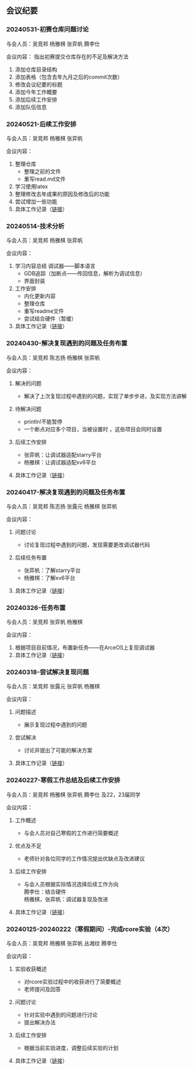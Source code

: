 ## 会议纪要
### 20240531-初赛仓库问题讨论
与会人员：吴竞邦 杨雅棋 张弈帆 腾李仕

会议内容：
指出初赛提交仓库存在的不足及解决方法
1. 添加仓库目录结构
2. 添加表格（包含去年九月之后的commit次数）
3. 修改会议纪要的标题
4. 添加今年工作概要
5. 添加后续工作安排
6. 添加队伍信息

### 20240521-后续工作安排
与会人员：吴竞邦 杨雅棋 张弈帆 

会议内容：
1. 整理仓库
   - 整理之前的文件
   - 重写read.md文件
2. 学习使用latex
3. 整理修改去年成果的原因及修改后的功能
4. 尝试增加一些功能
5. 具体工作记录（[链接](https://github.com/chenzhiy2001/code-debug/blob/master/README.md)）

### 20240514-技术分析

与会人员：吴竞邦 杨雅棋 张弈帆 

会议内容：
1. 学习内容总结
   调试器——脚本语言
   - GDB追踪（加断点——传回信息，解析为调试信息）
   - 界面封装
2. 工作安排
   - 内化更新内容
   - 整理仓库
   - 重写readme文件
   - 尝试结合硬件（暂缓）
3. 具体工作记录（[链接](https://github.com/chenzhiy2001/code-debug/blob/master/README.md)）

### 20240430-解决复现遇到的问题及任务布置
 
与会人员：吴竞邦 陈志扬 杨雅棋 张弈帆 

会议内容：
1. 解决的问题
   - 解决了上次复现过程中遇到的问题，实现了单步步进，及实现方法讲解

2. 待解决问题
   - println!不能暂停
   - 一个断点对应多个项目，当被设置时 ，这些项目会同时设置

3. 后续工作安排
   - 张弈帆：让调试器适配starry平台
   - 杨雅棋：让调试器适配xv6平台
4. 具体工作记录（[链接](https://github.com/chenzhiy2001/code-debug/blob/master/docs/%E5%B7%A5%E4%BD%9C%E8%AE%B0%E5%BD%95/20240431-%E5%85%B7%E4%BD%93%E5%B7%A5%E4%BD%9C.md)）


### 20240417-解决复现遇到的问题及任务布置

与会人员：吴竞邦 陈志扬 张露元 杨雅棋 张弈帆 

会议内容：
1. 问题讨论
   - 讨论复现过程中遇到的问题，发现需要更改调试器代码

2. 后续任务布置
   - 张弈帆：了解starry平台
   - 杨雅棋：了解xv6平台
3. 具体工作记录（[链接](https://github.com/chenzhiy2001/code-debug/blob/master/docs/%E5%B7%A5%E4%BD%9C%E8%AE%B0%E5%BD%95/20240417-%E5%85%B7%E4%BD%93%E5%B7%A5%E4%BD%9C.md)）

### 20240326-任务布置
   
与会人员：吴竞邦 张弈帆 杨雅棋

会议内容：
1. 根据项目目前情况，布置新任务——在ArceOS上复现调试器
2. 具体工作记录（[链接](https://github.com/chenzhiy2001/code-debug/blob/master/docs/%E5%B7%A5%E4%BD%9C%E8%AE%B0%E5%BD%95/20240327-%E5%85%B7%E4%BD%93%E5%B7%A5%E4%BD%9C.md)）

### 20240318-尝试解决复现问题

与会人员：吴竞邦 张露元 张弈帆 杨雅棋 

会议内容：
1. 问题描述
   - 展示复现过程中遇到的问题

2. 尝试解决
   - 讨论并提出了可能的解决方案

3. 具体工作记录（[链接](https://github.com/chenzhiy2001/code-debug/blob/master/docs/%E5%B7%A5%E4%BD%9C%E8%AE%B0%E5%BD%95/20240327-%E5%85%B7%E4%BD%93%E5%B7%A5%E4%BD%9C.md)）

### 20240227-寒假工作总结及后续工作安排

与会人员：吴竞邦 杨雅棋 张弈帆 腾李仕 及22，23届同学  

会议内容：

1. 工作概述
   - 与会人员对自己寒假的工作进行简要概述

2. 优点及不足
   - 老师针对各位同学的工作情况提出优缺点及改进建议

3. 后续工作安排
   - 与会人员根据实际情况选择后续工作方向  
   腾李仕：结合硬件   
   杨雅棋，张弈帆：调试器复现及改进
4. 具体工作记录（[链接](https://github.com/chenzhiy2001/code-debug/blob/master/docs/%E5%B7%A5%E4%BD%9C%E8%AE%B0%E5%BD%95/20240228-%E5%85%B7%E4%BD%93%E5%B7%A5%E4%BD%9C.md)）

### 20240125-20240222（寒假期间）-完成rcore实验（4次）

与会人员：吴竞邦 杨雅棋 张弈帆 丛湘纹 腾李仕  

会议内容：

1. 实验收获概述
   - 对rcore实验过程中的收获进行了简要概述
   - 老师提问及回答

2. 问题讨论
   - 针对实验中遇到的问题进行讨论
   - 提出解决办法

3. 后续工作安排
   - 根据当前实验进度，调整后续实验的计划

4. 具体工作记录（[链接](https://github.com/chenzhiy2001/code-debug/blob/master/docs/%E5%B7%A5%E4%BD%9C%E8%AE%B0%E5%BD%95/20240228-%E5%85%B7%E4%BD%93%E5%B7%A5%E4%BD%9C.md)）
